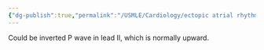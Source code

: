 ```yaml
---
{"dg-publish":true,"permalink":"/USMLE/Cardiology/ectopic atrial rhythm/","title":"ectopic atrial rhythm"}
---
```



Could be inverted P wave in lead II, which is normally upward.
